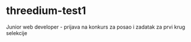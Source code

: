 # threedium-test1
Junior web developer - prijava na konkurs za posao i zadatak za prvi krug selekcije
